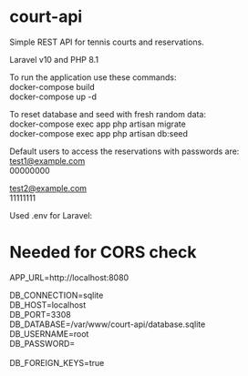 # court-api
Simple REST API for tennis courts and reservations.

Laravel v10 and PHP 8.1

To run the application use these commands:<br />
docker-compose build<br />
docker-compose up -d<br />

To reset database and seed with fresh random data:<br />
docker-compose exec app php artisan migrate<br />
docker-compose exec app php artisan db:seed<br />

Default users to access the reservations with passwords are:<br />
test1@example.com<br />
00000000<br />

test2@example.com<br />
11111111<br />

Used .env for Laravel:<br />
# Needed for CORS check
APP_URL=http://localhost:8080<br />

DB_CONNECTION=sqlite<br />
DB_HOST=localhost<br />
DB_PORT=3308<br />
DB_DATABASE=/var/www/court-api/database.sqlite<br />
DB_USERNAME=root<br />
DB_PASSWORD=<br />
<br />
DB_FOREIGN_KEYS=true<br />
